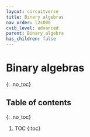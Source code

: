 ```yaml
---
layout: circuitverse
title: Binary algebras
nav_order: l2s000
cvib_level: advanced
parent: Binary algebra
has_children: false
---
```


# Binary algebras
{: .no_toc}

## Table of contents
{: .no_toc}

1. TOC
{:toc}
